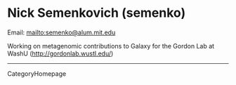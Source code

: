 # Nick Semenkovich (semenko)

Email: [mailto:semenko@alum.mit.edu](semenko@alum.mit.edu)

Working on metagenomic contributions to Galaxy for the Gordon Lab at WashU (http://gordonlab.wustl.edu/)



----
CategoryHomepage
